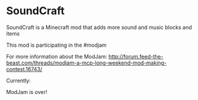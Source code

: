 SoundCraft
==========

SoundCraft is a Minecraft mod that adds more sound and music blocks and items

This mod is participating in the #modjam

For more information about the ModJam: http://forum.feed-the-beast.com/threads/modjam-a-mcp-long-weekend-mod-making-contest.16743/


Currently:

ModJam is over!
